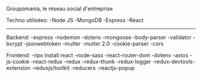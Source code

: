 Groupomania, le réseau social d'entreprise

Techno utilisées:
-Node JS
-MongoDB
-Express
-React

---

Backend:
-express
-nodemon
-dotenv
-mongoose
-body-parser
-validator
-bcrypt
-jsonwebtoken
-multer
-multer 2.0
-cookie-parser
-cors

Frontend:
-npx install react
-node-sass
-react-router-dom
-dotenv
-axios
-js-cookie
-react-redux
-redux
-redux-thunk
-redux-logger
-redux-devtools-extension
-reduxjs/toolkit
-reducers
-reactjs-popup
